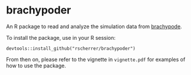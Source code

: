 # brachypoder

An R package to read and analyze the simulation data from [brachypode](https://github.com/rscherrer/brachypode).

To install the package, use in your R session:

```
devtools::install_github("rscherrer/brachypoder")
```

From then on, please refer to the vignette in `vignette.pdf` for examples of how to use the package.